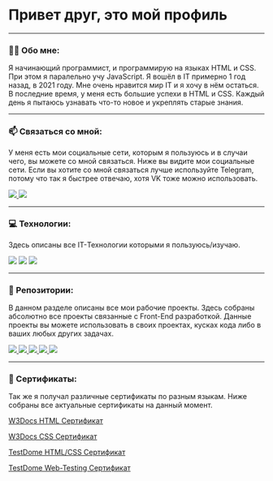 # Привет друг, это мой профиль

---

### :man_technologist: Обо мне:

Я начинающий программист, и программирую на языках HTML и CSS. При этом я паралельно учу JavaScript. Я вошёл в IT примерно 1 год назад, в 2021 году. Мне очень нравится мир IT и я хочу в нём остаться. В последние время, у меня есть большие успехи в HTML и CSS. Каждый день я пытаюсь узнавать что-то новое и укреплять старые знания.

---

### :mailbox: Связаться со мной:

У меня есть мои социальные сети, которым я пользуюсь и в случаи чего, вы можете со мной связаться. Ниже вы видите мои социальные сети. Если вы хотите со мной связаться лучше используйте Telegram, потому что так я быстрее отвечаю, хотя VK тоже можно использовать.

<a href="https://t.me/Tsipa_Squeak" target="_blank">
      <img src="https://img.shields.io/badge/Telegram-333333?style=for-the-badge&logo=telegram&logoColor=blue"/>
</a>

<a href="https://vk.com/id734933708" target="_blank">
      <img src="https://img.shields.io/badge/VK-333333?style=for-the-badge&logo=vk&logoColor=blue"/>
</a>

---

### :computer: Технологии:

Здесь описаны все IT-Технологии которыми я пользуюсь/изучаю.

<div>
  <img src="https://img.shields.io/badge/HTML-333333?style=for-the-badge&logo=html5&logoColor=red"/>
  <img src="https://img.shields.io/badge/CSS-333333?style=for-the-badge&logo=css3&logoColor=blue"/>
  <img src="https://img.shields.io/badge/JavaScript-333333?style=for-the-badge&logo=javascript&logoColor=yellow"/>
</div>

---

### :book: Репозитории:

В данном разделе описаны все мои рабочие проекты. Здесь собраны абсолютно все проекты связанные с Front-End разработкой. Данные проекты вы можете использовать в своих проектах, кусках кода либо в ваших любых других задачах.

<a href="https://github.com/TsipaPte/Authorization/" target="_blank">
      <img src="https://img.shields.io/badge/Authorization-333333?style=for-the-badge&logo=github&logoColor=white"/>
</a>

<a href="https://github.com/TsipaPte/404" target="_blank">
      <img src="https://img.shields.io/badge/404-333333?style=for-the-badge&logo=github&logoColor=white"/>
</a>

<a href="https://github.com/TsipaPte/Feedback" target="_blank">
      <img src="https://img.shields.io/badge/Feedback-333333?style=for-the-badge&logo=github&logoColor=white"/>
</a>

<a href="https://github.com/TsipaPte/Blog" target="_blank">
      <img src="https://img.shields.io/badge/Blog-333333?style=for-the-badge&logo=github&logoColor=white"/>
</a>

<a href="https://github.com/TsipaPte/Portfolio" target="_blank">
      <img src="https://img.shields.io/badge/Portfolio-333333?style=for-the-badge&logo=github&logoColor=white"/>
</a>

---

### :medal_sports: Сертификаты:

Так же я получал различные сертификаты по разным языкам. Ниже собраны все актуальные сертификаты на данный момент.

[W3Docs HTML Сертификат](https://ru.w3docs.com/quiz/certificate/6/70/1702576032/Igor%20Molchanov/638eacad3c2142533a8005ede7460199)

[W3Docs CSS Сертификат](https://ru.w3docs.com/quiz/certificate/8/90/1702575421/Igor%20Molchanov/304c11f613bc42bfa56ad96c260670cf)

[TestDome HTML/CSS Сертификат](https://testdome.com/certificates/568bcae155464db5824e2eccd0608fc8)

[TestDome Web-Testing Сертификат](https://www.testdome.com/certificates/f33633e8c4a640fe8fac38ebcd48a87f)

<!--
**TsipaPte/TsipaPte** is a ✨ _special_ ✨ repository because its `README.md` (this file) appears on your GitHub profile.

Here are some ideas to get you started:

- 🔭 I’m currently working on ...
- 🌱 I’m currently learning ...
- 👯 I’m looking to collaborate on ...
- 🤔 I’m looking for help with ...
- 💬 Ask me about ...
- 📫 How to reach me: ...
- 😄 Pronouns: ...
- ⚡ Fun fact: ...
-->
